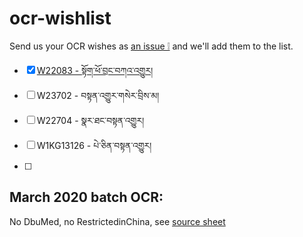 # ocr-wishlist
Send us your OCR wishes as [an issue ❕](https://github.com/OpenPecha/ocr-wishlist/issues) and we'll add them to the list.

- [x] [W22083 - སྟོག་ཕོ་བྲང་བཀའ་འགྱུར།](https://github.com/OpenPecha/P000003)
- [ ] W23702 - བསྟན་འགྱུར་གསེར་བྲིས་མ།
- [ ] W22704 - སྣར་ཐང་བསྟན་འགྱུར།
- [ ] W1KG13126 - པེ་ཅིན་བསྟན་འགྱུར།
- [ ] 

## March 2020 batch OCR:
No DbuMed, no RestrictedinChina, see [source sheet](https://docs.google.com/spreadsheets/d/1tpNnyLau3jG8OZF9yACIgURgMXOiZXu0Fm4HxNVRUo0/edit#gid=1481826077)
